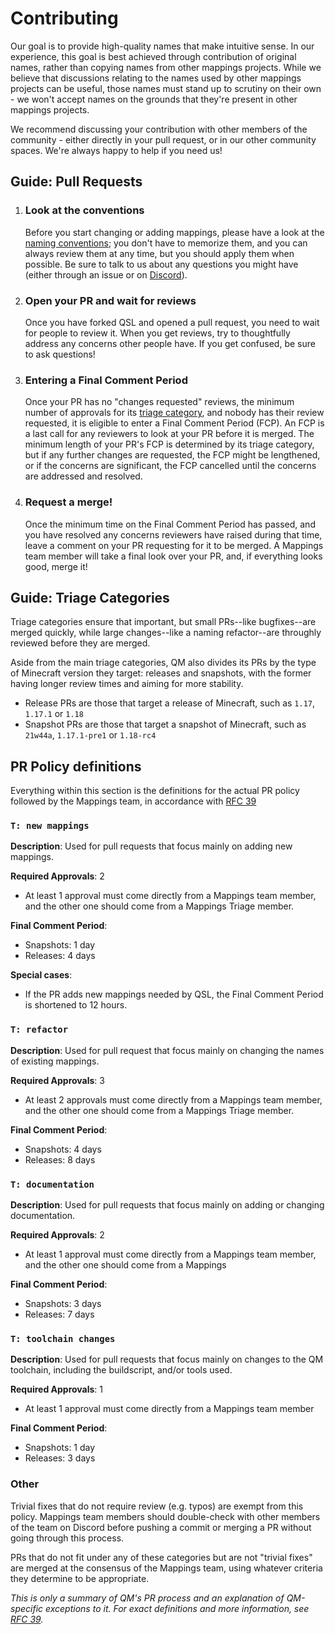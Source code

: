# Contributing

Our goal is to provide high-quality names that make intuitive sense. In our experience, this goal is best achieved
through contribution of original names, rather than copying names from other mappings projects.
While we believe that discussions relating to the names used by other mappings projects can be useful, those names
must stand up to scrutiny on their own - we won't accept names on the grounds that they're present in other mappings
projects. 

We recommend discussing your contribution with other members of the community - either directly in your pull request,
or in our other community spaces. We're always happy to help if you need us!

## Guide: Pull Requests

1. ### Look at the conventions
    Before you start changing or adding mappings, please have a look at the [naming conventions](/CONVENTIONS.md);
    you don't have to memorize them, and you can always review them at any time, but you should apply them when 
    possible. Be sure to talk to us about any questions you might have (either through an issue or on
    [Discord](https://discord.quiltmc.org/toolchain)).
3. ### Open your PR and wait for reviews
    Once you have forked QSL and opened a pull request, you need to wait for people to review it. When you get reviews, 
    try to thoughtfully address any concerns other people have. If you get confused, be sure to ask questions!
4. ### Entering a Final Comment Period
    Once your PR has no "changes requested" reviews, the minimum number of approvals for its
    [triage category](#guide-triage-categories), and nobody has their review requested, it is eligible to enter a 
    Final Comment Period (FCP). An FCP is a last call for any reviewers to look at your PR before it is merged.
    The minimum length of your PR's FCP is determined by its triage category, but if any further changes are
    requested, the FCP might be lengthened, or if the concerns are significant, the FCP cancelled until the concerns
    are addressed and resolved.
5. ### Request a merge!
    Once the minimum time on the Final Comment Period has passed, and you have resolved any concerns reviewers have
    raised during that time, leave a comment on your PR requesting for it to be merged. A Mappings team member will
    take a final look over your PR, and, if everything looks good, merge it!

## Guide: Triage Categories

Triage categories ensure that important, but small PRs--like bugfixes--are merged quickly, while large changes--like
a naming refactor--are throughly reviewed before they are merged.

Aside from the main triage categories, QM also divides its PRs by the type of Minecraft version they target:
releases and snapshots, with the former having longer review times and aiming for more stability.

- Release PRs are those that target a release of Minecraft, such as `1.17`, `1.17.1` or `1.18`
- Snapshot PRs are those that target a snapshot of Minecraft, such as `21w44a`, `1.17.1-pre1` or `1.18-rc4`

## PR Policy definitions
Everything within this section is the definitions for the actual PR policy followed by the Mappings team, in accordance
with [RFC 39](https://github.com/QuiltMC/rfcs/blob/master/structure/0039-pr-policy.md)

### `T: new mappings`

**Description**: Used for pull requests that focus mainly on adding new mappings.

**Required Approvals**: 2
- At least 1 approval must come directly from a Mappings team member, and the other one should come from a Mappings
Triage member.

**Final Comment Period**:
- Snapshots: 1 day
- Releases: 4 days

**Special cases**:
- If the PR adds new mappings needed by QSL, the Final Comment Period is shortened to 12 hours.

### `T: refactor`

**Description**: Used for pull request that focus mainly on changing the names of existing mappings.

**Required Approvals**: 3
- At least 2 approvals must come directly from a Mappings team member, and the other one should come from a Mappings
Triage member.

**Final Comment Period**:
- Snapshots: 4 days
- Releases: 8 days

### `T: documentation`

**Description**: Used for pull requests that focus mainly on adding or changing documentation.

**Required Approvals**: 2
- At least 1 approval must come directly from a Mappings team member, and the other one should come from a Mappings

**Final Comment Period**:
- Snapshots: 3 days
- Releases: 7 days

### `T: toolchain changes`

**Description**: Used for pull requests that focus mainly on changes to the QM toolchain, including the buildscript,
and/or tools used.

**Required Approvals**: 1
- At least 1 approval must come directly from a Mappings team member

**Final Comment Period**:
- Snapshots: 1 day
- Releases: 3 days

### Other
Trivial fixes that do not require review (e.g. typos) are exempt from this policy. Mappings team members should
double-check with other members of the team on Discord before pushing a commit or merging a PR without going
through this process.

PRs that do not fit under any of these categories but are not "trivial fixes" are merged at the consensus of the
Mappings team, using whatever criteria they determine to be appropriate.

*This is only a summary of QM's PR process and an explanation of QM-specific exceptions to it. For exact definitions
and more information, see [RFC 39](https://github.com/QuiltMC/rfcs/blob/master/structure/0039-pr-policy.md).*
